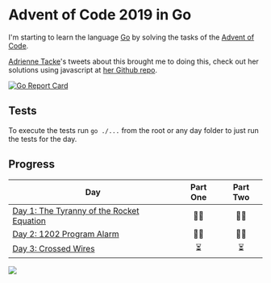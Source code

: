 # Advent of Code 2019 in Go
I'm starting to learn the language [Go](https://golang.org/) by solving the tasks of the [Advent of Code](https://adventofcode.com/).

[Adrienne Tacke](http://adrienne.io/)'s tweets about this brought me to doing this, check out her solutions using javascript at [her Github repo](https://github.com/adriennetacke/advent-of-code-2019).

[![Go Report Card](https://goreportcard.com/badge/github.com/dArignac/advent-of-code-2019)](https://goreportcard.com/report/github.com/dArignac/advent-of-code-2019)

## Tests
To execute the tests run `go ./...` from the root or any day folder to just run the tests for the day.

## Progress

| Day  | Part One | Part Two | 
|---|:---:|:---:|
| [Day 1: The Tyranny of the Rocket Equation](https://github.com/dArignac/advent-of-code-2019/tree/master/day1) | 👌🏻 | 👌🏻 |
| [Day 2: 1202 Program Alarm](https://github.com/dArignac/advent-of-code-2019/tree/master/day2) | 👌🏻 | 👌🏻 |
| [Day 3: Crossed Wires](https://github.com/dArignac/advent-of-code-2019/tree/master/day3) | ⏳ | ⏳ |

![](https://media.giphy.com/media/3oz8xIGBOOz0fJuY2k/source.gif)
